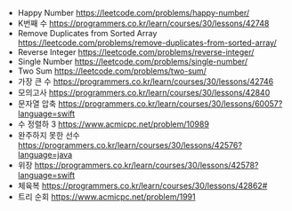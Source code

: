 * Happy Number https://leetcode.com/problems/happy-number/
* K번째 수 https://programmers.co.kr/learn/courses/30/lessons/42748
* Remove Duplicates from Sorted Array https://leetcode.com/problems/remove-duplicates-from-sorted-array/
* Reverse Integer https://leetcode.com/problems/reverse-integer/
* Single Number https://leetcode.com/problems/single-number/
* Two Sum https://leetcode.com/problems/two-sum/
* 가장 큰 수 https://programmers.co.kr/learn/courses/30/lessons/42746
* 모의고사 https://programmers.co.kr/learn/courses/30/lessons/42840
* 문자열 압축 https://programmers.co.kr/learn/courses/30/lessons/60057?language=swift
* 수 정렬하 3 https://www.acmicpc.net/problem/10989
* 완주하지 못한 선수 https://programmers.co.kr/learn/courses/30/lessons/42576?language=java
* 위장 https://programmers.co.kr/learn/courses/30/lessons/42578?language=swift
* 체육복 https://programmers.co.kr/learn/courses/30/lessons/42862#
* 트리 순회 https://www.acmicpc.net/problem/1991
